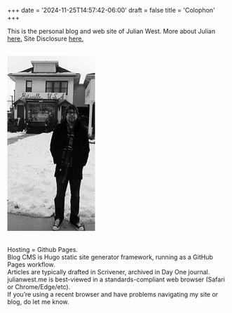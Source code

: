 +++
date = '2024-11-25T14:57:42-06:00'
draft = false
title = 'Colophon'
+++



This is the personal blog and web site of Julian West. More about Julian [here.](https://example.com) Site Disclosure [here.](https://example.com)<br><br>

![Alt text](julian.jpeg)<br><br>


Hosting = Github Pages.<br>
Blog CMS is Hugo static site generator framework, running as a GitHub Pages workflow.<br>
Articles are typically drafted in Scrivener, archived in Day One journal.<br>
julianwest.me is best-viewed in a standards-compliant web browser (Safari or Chrome/Edge/etc).<br>
If you’re using a recent browser and have problems navigating my site or blog, do let me know.